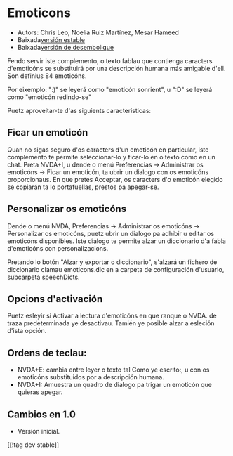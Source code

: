 # Emoticons #

* Autors: Chris Leo, Noelia Ruiz Martínez, Mesar Hameed
* Baixada[versión estable][1]
* Baixada[versión de desembolique][2]

Fendo servir iste complemento, o texto fablau que contienga caracters
d'emoticóns se substituirá por una descripción humana más amigable d'ell.
Son definius 84 emoticóns.

Por eixemplo: ":)" se leyerá como "emoticón sonrient", u ":D" se leyerá como
"emoticón redindo-se"

Puetz aproveitar-te d'as siguients caracteristicas:

## Ficar un emoticón ##

Quan no sigas seguro d'os caracters d'un emoticón en particular, iste complemento te permite seleccionar-lo y ficar-lo en o texto como en un chat.
Preta NVDA+I, u dende o menú Preferencias -> Administrar os emoticóns -> Ficar un emoticón, ta ubrir un dialogo 
con os emoticóns proporcionaus.
En que pretes Acceptar, os caracters d'o emoticón elegido se copiarán ta lo portafuellas, prestos pa apegar-se.


## Personalizar os emoticóns ##

Dende o menú NVDA, Preferencias -> Administrar os emoticóns -> Personalizar os emoticóns, puetz ubrir un dialogo pa adhibir u editar os emoticóns disponibles.
Iste dialogo te permite alzar un diccionario d'a fabla d'emoticóns con personalizacions.

Pretando lo botón "Alzar y exportar o diccionario", s'alzará un fichero de
diccionario clamau emoticons.dic en a carpeta de configuración d'usuario,
subcarpeta speechDicts.


## Opcions d'activación ##

Puetz esleyir si Activar a lectura d'emoticóns en que ranque o NVDA. de
traza predeterminada ye desactivau.  Tamién ye posible alzar a esleción
d'ista opción.

## Ordens de teclau: ##

*	NVDA+E: cambia entre leyer o texto tal Como ye escrito:, u con os
  emoticóns substituidos por a descripción humana.
*	NVDA+I: Amuestra un quadro de dialogo pa trigar un emoticón que quieras
  apegar.

## Cambios en 1.0 ##

* Versión inicial.
 
[[!tag dev stable]]

[1]: http://addons.nvda-project.org/files/get.php?file=emo

[2]: http://addons.nvda-project.org/files/get.php?file=emo-dev
